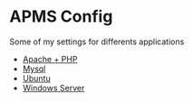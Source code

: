 # APMS Config

Some of my settings for differents applications 

- [Apache + PHP](Apache.md)
- [Mysql](MySQL.md)
- [Ubuntu](Ubuntu.md)
- [Windows Server](WindowsServer.md)
